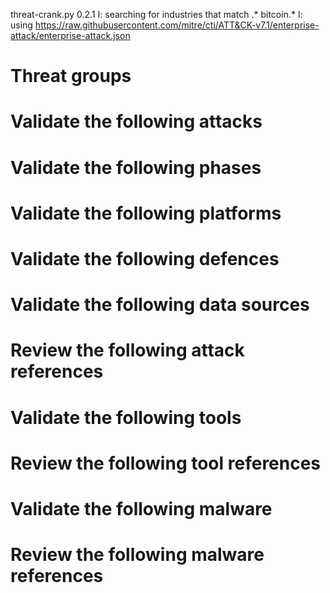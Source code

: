 threat-crank.py 0.2.1
I: searching for industries that match .* bitcoin.*
I: using https://raw.githubusercontent.com/mitre/cti/ATT&CK-v7.1/enterprise-attack/enterprise-attack.json
# Threat groups


# Validate the following attacks


# Validate the following phases


# Validate the following platforms


# Validate the following defences


# Validate the following data sources


# Review the following attack references


# Validate the following tools


# Review the following tool references


# Validate the following malware


# Review the following malware references


